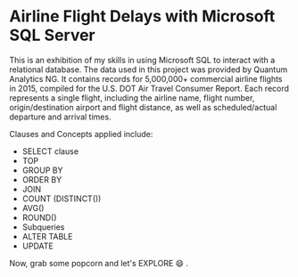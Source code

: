 # Airline Flight Delays with Microsoft SQL Server

This is an exhibition of my skills in using Microsoft SQL to interact with a relational database.
The data used in this project was provided by Quantum Analytics NG. It contains records for 5,000,000+ commercial airline flights in 2015, compiled for the U.S. DOT Air Travel Consumer Report. Each record represents a single flight, including the airline
name, flight number, origin/destination airport and flight distance, as well as
scheduled/actual departure and arrival times.

Clauses and Concepts applied include:

- SELECT clause
- TOP
- GROUP BY
- ORDER BY
- JOIN
- COUNT (DISTINCT())
- AVG()
- ROUND()
- Subqueries
- ALTER TABLE
- UPDATE

Now, grab some popcorn and let's EXPLORE 😄 .
